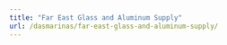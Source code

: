 ```yaml
---
title: "Far East Glass and Aluminum Supply"
url: /dasmarinas/far-east-glass-and-aluminum-supply/
---
```

